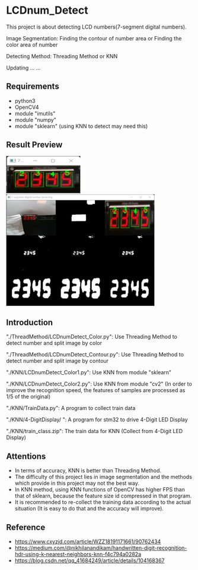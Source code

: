 # LCDnum_Detect
This project is about detecting LCD numbers(7-segment digital numbers).

Image Segmentation: Finding the contour of number area or Finding the color area of number

Detecting Method: Threading Method or KNN

Updating ... ...

## Requirements
* python3
* OpenCV4
* module "imutils"
* module "numpy"
* module "sklearn" (using KNN to detect may need this)

## Result Preview
<img src="https://github.com/Fater20/LCDnum_Detect/blob/main/image/KNN/result2.png" width="200" height="100" />

<img src="https://github.com/Fater20/LCDnum_Detect/blob/main/image/KNN/result1.png" width="400" height="300" />


## Introduction
"./ThreadMethod/LCDnumDetect_Color.py": Use Threading Method to detect number and split image by color

"./ThreadMethod/LCDnumDetect_Contour.py": Use Threading Method to detect number and split image by contour

"./KNN/LCDnumDetect_Color1.py": Use KNN from module "sklearn"

"./KNN/LCDnumDetect_Color2.py": Use KNN from module "cv2" (In order to improve the recognition speed, the features of samples are processed as 1/5 of the original)

"./KNN/TrainData.py": A program to collect train data

"./KNN/4-DigitDisplay/ ": A program for stm32 to drive 4-Digit LED Display

"./KNN/train_class.zip": The train data for KNN (Collect from 4-Digit LED Display)

## Attentions
* In terms of accuracy, KNN is better than Threading Method.
* The difficulty of this project lies in image segmentation and the methods which provide in this project may not the best way.
* In KNN method, using KNN functions of OpenCV has higher FPS than that of sklearn, because the feature size id compressed in that program.
* It is recommended to re-collect the training data according to the actual situation (It is easy to do that and the accuracy will improve).

## Reference
* https://www.cxyzjd.com/article/WZZ18191171661/90762434
* https://medium.com/@nikhilanandikam/handwritten-digit-recognition-hdr-using-k-nearest-neighbors-knn-f4c794a0282a
* https://blog.csdn.net/qq_41684249/article/details/104168367
